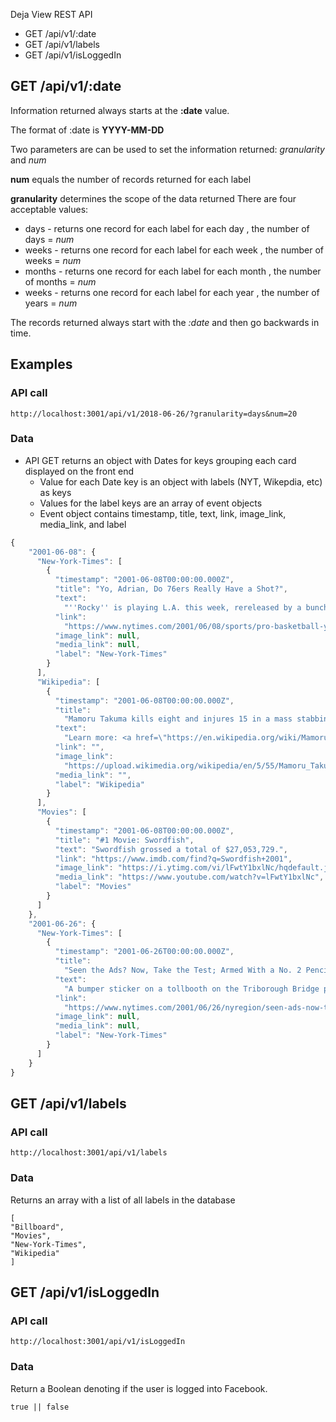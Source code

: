 Deja View REST API

- GET /api/v1/:date
- GET /api/v1/labels
- GET /api/v1/isLoggedIn

## GET /api/v1/:date

Information returned always starts at the **:date** value.

The format of :date is **YYYY-MM-DD**

Two parameters are can be used to set the information returned: _granularity_ and _num_

**num** equals the number of records returned for each label

**granularity** determines the scope of the data returned
There are four acceptable values:

- days - returns one record for each label for each day , the number of days = _num_
- weeks - returns one record for each label for each week , the number of weeks = _num_
- months - returns one record for each label for each month , the number of months = _num_
- weeks - returns one record for each label for each year , the number of years = _num_

The records returned always start with the _:date_ and then go backwards in time.

## Examples

### API call

```
http://localhost:3001/api/v1/2018-06-26/?granularity=days&num=20
```

### Data

- API GET returns an object with Dates for keys grouping each card displayed on the front end
  - Value for each Date key is an object with labels (NYT, Wikepdia, etc) as keys
  - Values for the label keys are an array of event objects
  - Event object contains timestamp, title, text, link, image_link, media_link, and label

```js
{
    "2001-06-08": {
      "New-York-Times": [
        {
          "timestamp": "2001-06-08T00:00:00.000Z",
          "title": "Yo, Adrian, Do 76ers Really Have a Shot?",
          "text":
            "''Rocky'' is playing L.A. this week, rereleased by a bunch of woozy pugs from Broad Street.     Allen Iverson's elbow bursitis, bruised tailbone and general fatigue. Eric Snow's broken foot. Dikembe Mutombo's throbbing shoulder. George Lynch out u...",
          "link":
            "https://www.nytimes.com/2001/06/08/sports/pro-basketball-yo-adrian-do-76ers-really-have-a-shot.html",
          "image_link": null,
          "media_link": null,
          "label": "New-York-Times"
        }
      ],
      "Wikipedia": [
        {
          "timestamp": "2001-06-08T00:00:00.000Z",
          "title":
            "Mamoru Takuma kills eight and injures 15 in a mass stabbing at an elementary school in the Osaka Prefecture of Japan.",
          "text":
            "Learn more: <a href=\"https://en.wikipedia.org/wiki/Mamoru_Takuma\">Mamoru Takuma</a>, <a href=\"https://en.wikipedia.org/wiki/Osaka_school_massacre\">Osaka school massacre</a>, <a href=\"https://en.wikipedia.org/wiki/Osaka_Prefecture\">Osaka Prefecture</a>, <a href=\"https://en.wikipedia.org/wiki/Japan\">Japan</a>",
          "link": "",
          "image_link":
            "https://upload.wikimedia.org/wikipedia/en/5/55/Mamoru_Takuma.jpg",
          "media_link": "",
          "label": "Wikipedia"
        }
      ],
      "Movies": [
        {
          "timestamp": "2001-06-08T00:00:00.000Z",
          "title": "#1 Movie: Swordfish",
          "text": "Swordfish grossed a total of $27,053,729.",
          "link": "https://www.imdb.com/find?q=Swordfish+2001",
          "image_link": "https://i.ytimg.com/vi/lFwtY1bxlNc/hqdefault.jpg",
          "media_link": "https://www.youtube.com/watch?v=lFwtY1bxlNc",
          "label": "Movies"
        }
      ]
    },
    "2001-06-26": {
      "New-York-Times": [
        {
          "timestamp": "2001-06-26T00:00:00.000Z",
          "title":
            "Seen the Ads? Now, Take the Test; Armed With a No. 2 Pencil, and Ready to Join the Police",
          "text":
            "A bumper sticker on a tollbooth on the Triborough Bridge promised work. It read: (212) RECRUIT. The New York Police Department was looking for a few of New York's finest.    Why not? Could be a story. Could be a career. I called the number, and wa...",
          "link":
            "https://www.nytimes.com/2001/06/26/nyregion/seen-ads-now-take-test-armed-with-no-2-pencil-ready-join-police.html",
          "image_link": null,
          "media_link": null,
          "label": "New-York-Times"
        }
      ]
    }
}
```

## GET /api/v1/labels

### API call

```
http://localhost:3001/api/v1/labels
```

### Data

Returns an array with a list of all labels in the database

```
[
"Billboard",
"Movies",
"New-York-Times",
"Wikipedia"
]
```

## GET /api/v1/isLoggedIn

### API call

```
http://localhost:3001/api/v1/isLoggedIn
```

### Data

Return a Boolean denoting if the user is logged into Facebook.

```
true || false
```
